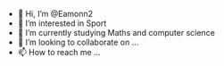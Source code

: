 - 👋 Hi, I’m @Eamonn2
- 👀 I’m interested in Sport
- 🌱 I’m currently studying Maths and computer science 
- 💞️ I’m looking to collaborate on ...
- 📫 How to reach me ...

<!---
Eamonn2/Eamonn2 is a ✨ special ✨ repository because its `README.md` (this file) appears on your GitHub profile.
You can click the Preview link to take a look at your changes.
--->
